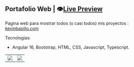 ## Portafolio Web | :eye:[Live Preview][v1] 

Pagina web para mostrar todos (o casi todos) mis proyectos : [kevinbasilio.com](https://kevinbasilio.com/)

Tecnologias:
- Angular 16, Bootstrap, HTML, CSS, Javascript, Typescript.

|  |  |
| ----------- | ----------- |
| ![][img_1] | ![][img_2] |

[v1]: https://kevinbasilio.com/
[img_1]: ./src/assets/proyectos/proy_14/p14_img1.webp
[img_2]: ./src/assets/proyectos/proy_14/p14_img2.webp